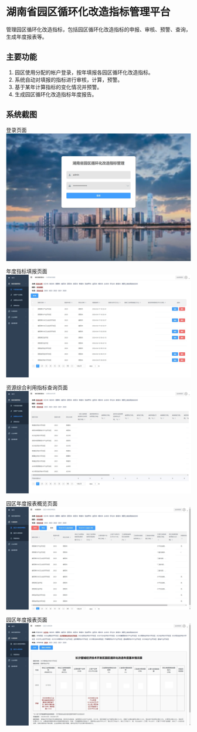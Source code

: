 # 湖南省园区循环化改造指标管理平台
管理园区循环化改造指标，包括园区循环化改造指标的申报、审核、预警、查询，生成年度报表等。

## 主要功能
1. 园区使用分配的帐户登录，按年填报各园区循环化改造指标。
2. 系统自动对填报的指标进行审核，计算，预警。
3. 基于某年计算指标的变化情况并预警。
4. 生成园区循环化改造指标年度报告。

## 系统截图
登录页面
![登录页面](./doc/images/image001.jpg)

年度指标填报页面
![年度指标填报页面](./doc/images/image002.jpg)

资源综合利用指标查询页面
![资源综合利用指标查询页面](./doc/images/image003.jpg)	

园区年度报表概览页面
![园区年度报表概览页面](./doc/images/image004.jpg)

园区年度报表页面
![园区年度报表页面](./doc/images/image005.jpg)

